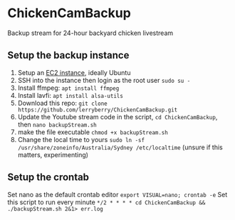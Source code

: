 # ChickenCamBackup
Backup stream for 24-hour backyard chicken livestream

## Setup the backup instance
1. Setup an [EC2 instance](https://aws.amazon.com/ec2/instance-types/), ideally Ubuntu
1. SSH into the instance then login as the root user `sudo su -`
2. Install ffmpeg: `apt install ffmpeg`
3. Install lavfi: `apt install alsa-utils`
4. Download this repo: `git clone https://github.com/lerryberry/ChickenCamBackup.git`
5. Update the Youtube stream code in the script, `cd ChickenCamBackup`, then `nano backupStream.sh`
6. make the file executable  `chmod +x backupStream.sh`
7. Change the local time to yours `sudo ln -sf /usr/share/zoneinfo/Australia/Sydney /etc/localtime` (unsure if this matters, experimenting)

## Setup the crontab
Set nano as the default crontab editor `export VISUAL=nano; crontab -e`
Set this script to run every minute `*/2 * * * * cd ChickenCamBackup && ./backupStream.sh 2&1> err.log`
